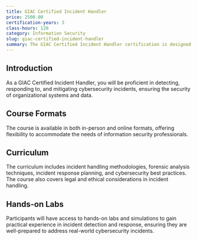 ```yaml
---
title: GIAC Certified Incident Handler
price: 2500.00
certification-years: 3
class-hours: 120
category: Information Security
slug: giac-certified-incident-handler
summary: The GIAC Certified Incident Handler certification is designed for information security professionals seeking expertise in incident detection, response, and management. This comprehensive course covers incident handling methodologies, forensic analysis, and cybersecurity best practices. It equips candidates with the skills needed to effectively respond to and manage cybersecurity incidents.
---
```


## Introduction

As a GIAC Certified Incident Handler, you will be proficient in detecting, responding to, and mitigating cybersecurity incidents, ensuring the security of organizational systems and data.

## Course Formats

The course is available in both in-person and online formats, offering flexibility to accommodate the needs of information security professionals.

## Curriculum

The curriculum includes incident handling methodologies, forensic analysis techniques, incident response planning, and cybersecurity best practices. The course also covers legal and ethical considerations in incident handling.

## Hands-on Labs

Participants will have access to hands-on labs and simulations to gain practical experience in incident detection and response, ensuring they are well-prepared to address real-world cybersecurity incidents.

